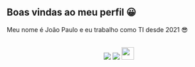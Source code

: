 ## Boas vindas ao meu perfil 😀

Meu nome é João Paulo e eu trabalho como TI desde 2021 😎

<br>

<!-- REDES SOCIAIS -->
<div align="center">
  <a href="https://www.instagram.com/joaopaulojps_?igsh=NGZxZGl2MjRuZXBl" target="_blank"><img src="https://img.shields.io/badge/-Instagram-%23E4405F?style=for-the-badge&logo=instagram&logoColor=white" target="_blank"></a>
  <a href="https://www.linkedin.com/in/joao-paulo-santana-de-araujo/" target="_blank"><img src="https://img.shields.io/badge/-LinkedIn-%230077B5?style=for-the-badge&logo=linkedin&logoColor=white" target="_blank"></a>  
   <a href="mailto:jotap.abc@gmail.com" target="_blank"><img src="https://play-lh.googleusercontent.com/D1Dz2BjPYev_oyksKXsdtAS66a_2Ql-sklpzTnwR9lqnDG_P5lAJEtfR70FudJ0XMA=s48-rw" style='width: 28px' target="_blank"></a>  
  
</div>
